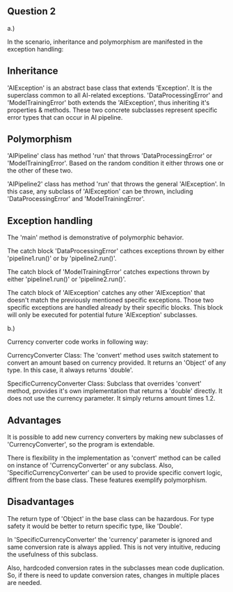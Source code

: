 
## Question 2

a.) 

In the scenario, inheritance and polymorphism are manifested in the exception handling:

## Inheritance

'AIException' is an abstract base class that extends 'Exception'. It is the superclass common to all AI-related exceptions. 'DataProcessingError' and 'ModelTrainingError' both extends the 'AIException', thus inheriting it's properties & methods. These two concrete subclasses represent specific error types that can occur in AI pipeline.

## Polymorphism

'AIPipeline' class has method 'run' that throws 'DataProcessingError' or 'ModelTrainingError'. Based on the random condition it either throws one or the other of these two.

'AIPipeline2' class has method 'run' that throws the general 'AIException'. In this case, any subclass of 'AIException' can be thrown, including 'DataProcessingError' and 'ModelTrainingError'.

## Exception handling

The 'main' method is demonstrative of polymorphic behavior.

The catch block 'DataProcessingError' cathces exceptions thrown by either 'pipeline1.run()' or by 'pipeline2.run()'.

The catch block of 'ModelTrainingError' catches expections thrown by either 'pipeline1.run()' or 'pipeline2.run()'.

The catch block of 'AIException' catches any other 'AIException' that doesn't match the previously mentioned specific exceptions. Those two specific exceptions are handled already by their specific blocks. This block will only be executed for potential future 'AIException' subclasses.

b.)

Currency converter code works in following way:

CurrencyConverter Class: The 'convert' method uses switch statement to convert an amount based on currency provided. It returns an 'Object' of any type. In this case, it always returns 'double'.

SpecificCurrencyConverter Class: Subclass that overrides 'convert' method, provides it's own implementation that returns a 'double' directly. It does not use the currency parameter. It simply returns amount times 1.2.

## Advantages

It is possible to add new currency converters by making new subclasses of 'CurrencyConverter', so the program is extendable.

There is flexibility in the implementation as 'convert' method can be called on instance of 'CurrencyConverter' or any subclass. Also, 'SpecificCurrencyConverter' can be used to provide specific convert logic, diffrent from the base class. These features exemplify polymorphism.

## Disadvantages

The return type of 'Object' in the base class can be hazardous. For type safety it would be better to return specific type, like 'Double'.

In 'SpecificCurrencyConverter' the 'currency' parameter is ignored and same conversion rate is always applied. This is not very intuitive, reducing the usefulness of this subclass.

Also, hardcoded conversion rates in the subclasses mean code duplication. So, if there is need to update conversion rates, changes in multiple places are needed.

